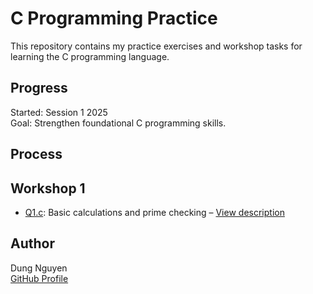# C Programming Practice

This repository contains my practice exercises and workshop tasks for learning the C programming language.

## Progress

Started: Session 1 2025  
Goal: Strengthen foundational C programming skills.

## Process

## Workshop 1
- [Q1.c](workshop1/Q1.c): Basic calculations and prime checking – [View description](workshop1/Q1.md)



## Author

Dung Nguyen  
[GitHub Profile](https://github.com/dungnguyen1206)
